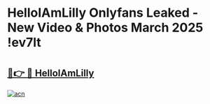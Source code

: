 # HelloIAmLilly Onlyfans Leaked - New Video & Photos March 2025 !ev7lt

# <h2><a href="https://dli4mn.iuczelnia.edu.pl?title=HelloIAmLilly&ref=ev7lt">🔗👉 🔴 HelloIAmLilly</a></h2>

[![acn](https://github.com/user-attachments/assets/0f9c940e-d8b0-45ae-aac7-cd30a18b3e1c)](https://dli4mn.iuczelnia.edu.pl?title=HelloIAmLilly&ref=ev7lt)

